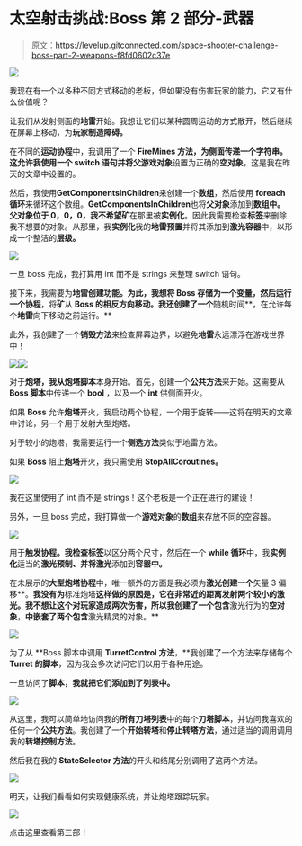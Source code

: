 # 太空射击挑战:Boss 第 2 部分-武器

> 原文：<https://levelup.gitconnected.com/space-shooter-challenge-boss-part-2-weapons-f8fd0602c37e>

![](img/c3bdaa3aa89364c433c577a3c6e8373c.png)

我现在有一个以多种不同方式移动的老板，但如果没有伤害玩家的能力，它又有什么价值呢？

让我们从发射侧面的**地雷**开始。我想让它们以某种圆周运动的方式散开，然后继续在屏幕上移动，为**玩家制造障碍。**

在不同的**运动协程**中，我调用了一个 **FireMines 方法，**为侧面传递一个字符串。这允许我使用一个 **switch 语句**并将**父游戏对象**设置为正确的**空对象**，这是我在昨天的文章中设置的。

然后，我使用**GetComponentsInChildren**来创建一个**数组**，然后使用 **foreach 循环**来循环这个数组。**GetComponentsInChildren**也将**父对象**添加到**数组中。**父对象位于 0，0，0，我不希望**矿**在那里被**实例化**。因此我需要检查**标签**来删除我不想要的对象。从那里，我**实例化**我的**地雷预置**并将其添加到**激光容器**中，以形成一个整洁的**层级。**

![](img/a08535efa53ac7902a7339009663614a.png)

一旦 boss 完成，我打算用 int 而不是 strings 来整理 switch 语句。

接下来，我需要为**地雷创建功能。**为此，我想将 **Boss** 存储为一个变量，然后运行一个**协程**，将**矿**从 **Boss 的相反方向移动。我还创建了一个**随机时间**，在允许每个**地雷**向下移动之前运行。**

此外，我创建了一个**销毁方法**来检查屏幕边界，以避免**地雷**永远漂浮在游戏世界中！

![](img/ff521f45a7bc5fd2f546fbaf89138698.png)![](img/7946b5c4abe92b142af19f5deabd8708.png)

对于**炮塔，**我从**炮塔脚本**本身开始。首先，创建一个**公共方法**来开始。这需要从 **Boss 脚本**中传递一个 **bool** ，以及一个 **int** 供侧面开火。

如果 **Boss** 允许**炮塔**开火，我启动两个协程，一个用于旋转——这将在明天的文章中讨论，另一个用于发射大型炮塔。

对于较小的炮塔，我需要运行一个**侧选方法**类似于地雷方法。

如果 **Boss** 阻止**炮塔**开火，我只需使用 **StopAllCoroutines。**

![](img/cfe16b1c8f3de90b9d50ece062dd6862.png)

我在这里使用了 int 而不是 strings！这个老板是一个正在进行的建设！

另外，一旦 boss 完成，我打算做一个**游戏对象**的**数组**来存放不同的空容器。

![](img/b6727c8e53a15b0d8ef4cd316ce6f982.png)

用于**触发协程。**我检查**标签**以区分两个尺寸，然后在一个 **while 循环**中，我**实例化**适当的**激光预制、**并将**激光**添加到**容器中。**

在未展示的**大型炮塔协程**中，唯一额外的方面是我必须为**激光创建一个**矢量 3 偏移**。**我没有为**标准炮塔**这样做的原因是，它在非常近的距离发射两个较小的激光。我不想让这个对玩家造成两次伤害，所以我创建了一个包含**激光行为的**空对象**，**中嵌套了两个包含**激光精灵的对象。**

![](img/c5458ddf2de38b29b52d2bf2e3440ec6.png)

为了从 **Boss 脚本中调用 **TurretControl 方法**，**我创建了一个方法来存储每个 **Turret 的脚本**，因为我会多次访问它们以用于各种用途。

一旦访问了**脚本，**我就把它们添加到了**列表中。**

![](img/70c433ec10db302a11e9ab9b878d8558.png)

从这里，我可以简单地访问我的**所有刀塔列表**中的每个**刀塔脚本**，并访问我喜欢的任何一个**公共方法**。我创建了一个**开始转塔**和**停止转塔方法**，通过适当的调用调用我的**转塔控制方法**。

然后我在我的 **StateSelector 方法**的开头和结尾分别调用了这两个方法。

![](img/ef639f33a4143ed93ae7b68109a399ae.png)

明天，让我们看看如何实现健康系统，并让炮塔跟踪玩家。

![](img/a4627c2fc468bc831e4d843fcf6c5503.png)

点击这里查看第三部！